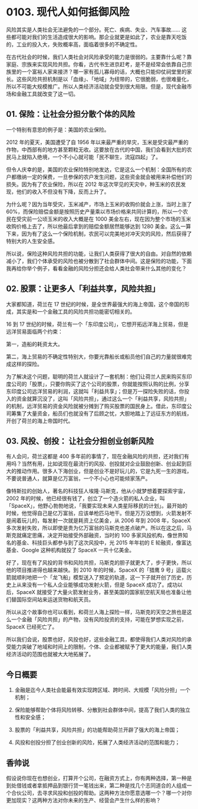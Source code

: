 # 0103. 现代人如何抵御风险

风险其实是人类社会无法避免的一个部分。死亡、疾病、失业、汽车事故…… 这些都可能对我们的生活造成很大的影响。那企业就更是如此了，农业是靠天吃饭的，工业的投入大，失败概率高，面临着很多的不确定性。

在古代社会的时候，我们人类社会对风险承受的能力是很弱的。主要靠什么呢？靠家庭、宗族来实现风险共担。你看，古代书生进京赶考，是不是经常会依靠自己宗族里的一个富裕人家来接济？哪一家有孤儿寡母的话，大概也只能仰仗祠堂里的家长。这些风险共担机制是以「血缘」、「地域」为纽带的，它很脆弱，也很难量化，所以不可能大规模推广。所以人类经济活动就会受到很大局限。但是，现代金融市场和金融工具就改变了这一切。

## 01. 保险：让社会分担分散个体的风险

一个特别有意思的例子是：美国的农业保险。

2012 年的夏天，美国遭受了自 1956 年以来最严重的旱灾，玉米是受灾最严重的作物，中西部有的地方甚至颗粒无收。这要放在古代的中国，我们会看到大批的农民马上就陷入绝境，一个不小心就可能「民不聊生，流寇四起」了。

但令人庆幸的是，美国的农业保险特别地发达，它是这么一个机制：全国所有的农户都缴纳一定的保费，一旦参保的农户发生问题，这些资金就会被用来补偿他们的损失。因为有了农业保险，所以在 2012 年这次罕见的天灾中，种玉米的农民发现，他们的收入不但没有下降，反而上升了。

为什么呢？因为当年受灾，玉米减产，市场上玉米的收购价就会上涨，当时上涨了 60%，而保险赔偿金额是按照历史产量乘以市场价格来共同计算的，所以一个农民在受灾前一公顷玉米的收入大概是在 1000 美金左右，现在因为整个市场的玉米收购价格上去了，所以他最后拿到的赔偿金额居然能够达到 1280 美金。这么一算下来，因为有了这么一个保险机制，农民可以完美地对冲天灾的风险，然后获得了特别大的人生安全感。

所以说，保险这种风险共担的功能，让我们人类获得了很大的自由。对自然的依赖减小了，我们个体承受的风险也被分散到了社会群体中间。这是保险的功能，下面我再给你举个例子，看看金融的风险分担还会给人类社会带来什么其他的变化？

## 02. 股票：让更多人「利益共享，风险共担」

大家都知道，荷兰在 17 世纪的时候，是全世界最强大的海上帝国，这个帝国的形成，其实是和一个金融工具的风险共担功能密切相关的。

16 到 17 世纪的时候，荷兰有一个「东印度公司」，它想开拓远洋海上贸易，但是远洋贸易面临两个约束：

 


第一，造船的耗资太大。

第二，海上贸易的不确定性特别大，你要光靠船长或船员他们自己的力量就很难完成这样的探险。

为了解决这个问题，聪明的荷兰人就设计了一套机制：他们让荷兰人民来购买东印度公司的「股票」，只要你购买了这个公司的股票，你就能按照认购的比例，分享东印度公司远洋贸易的利润，这就叫「利益共享」；但是万一探险失败的话，你投入的资金就算沉没了，这叫「风险共担」，通过这么一个「利益共享，风险共担」的机制，远洋贸易的资金风险就被分摊到了购买股票的国民身上。借此，东印度公司筹集了大量资金，船员们也就没有了后顾之忧，大胆地踏上了远征东方的航线，开创了荷兰的海上帝国时代。

## 03. 风投、创投： 让社会分担创业创新风险

有人会问，荷兰这都是 400 多年前的事情了，现在金融风险的共担，还对我们有用吗？当然有用，比如说现在最流行的风投、创投就对企业鼓励创新、创业起到巨大的推动作用。很多人下海创业，但是创业不是好玩儿的，它是九死一生的游戏，不要说普通人，就算是亿万富翁，一个不小心也可能倾家荡产。

像特斯拉的创始人，著名的科技狂人埃隆·马斯克，他从小就梦想着要探索宇宙，2002 年的时候，他已经很有钱了，创立了一个造火箭的私人企业，叫「SpaceX」，他野心勃勃地说，「我要实现未来人类星际移民的计划」。最开始的时候，他觉得自己是亿万富翁，应该单枪匹马地干。但是万万没想到，火箭发射不是闹着玩儿的，每发射一次就是耗资上亿美金，从 2006 年到 2008 年，SpaceX 多次发射失败，所以即使是贵为亿万富翁的马斯克也差点破产。所以在这之后，马斯克就痛定思痛，决定开始接受外部融资，当时的 100 多家风投机构，像世界知名的基金、科技巨头都参与到了这次风投中，光 2015 年年初的 E 轮融资，像富达基金、Google 这种机构就投了 SpaceX 一共十亿美金。

好了，现在有了风投的背书和风险共担，马斯克的胆子就更大了，步子更快，所以他的项目推进得也越来越快。到 2010 年的时候，SpaceX 的「猎鹰 9 号」运载火箭就顺利地把一个「龙飞船」模型送入了预定的轨道，这一下子就开创了历史，历史上从来没有一个私人企业能够成功发射火箭，但是 SpaceX 成功了。成功以后，SpaceX 就接受了大量火箭发射业务，甚至美国的国家航空航天局也准备让他们替国际空间站来运送货物和航天员。

所以从这个故事你也可以看到，和荷兰人海上探险一样，马斯克的天空之旅也是这么一个金融「风险共担」的产物，没有风险投资的支持，可能在梦想实现之前，SpaceX 已经死亡了。

所以我们会说，股票也好，风投也好，这些金融工具，都使得我们人类对风险的承受能力突破了地域和时间上的限制，个体、企业都被赋予了更大的能量，我们人类经济活动的范围也就被大大地拓展了。

## 今日概要

1. 金融是迄今人类社会能最有效实现跨区域、跨时间、大规模「风险分担」一个机制；

 


2. 保险能够帮助个体将风险转移、分散到社会群体中间，提高了我们人类的独立性和安全感；

3. 股票的「利益共享，风险共担」的功能帮助荷兰开辟了强大的海上帝国；

 


4. 风投和创投分担了创业创新的风险，拓展了人类经济活动的范围和能力；

## 香帅说

假设说你现在也想创业，打算开个公司，在融资方式上，你有两种选择，第一种是到处借钱或者拿抵押品到银行贷一笔钱出来，第二种是找几个志同道合的人组成一个合伙公司，去寻求风投和创投的帮助。这两种方法你愿意选哪一个？哪一个对你更加现实？这两种方法对你未来的生产、经营会产生什么样的影响？

